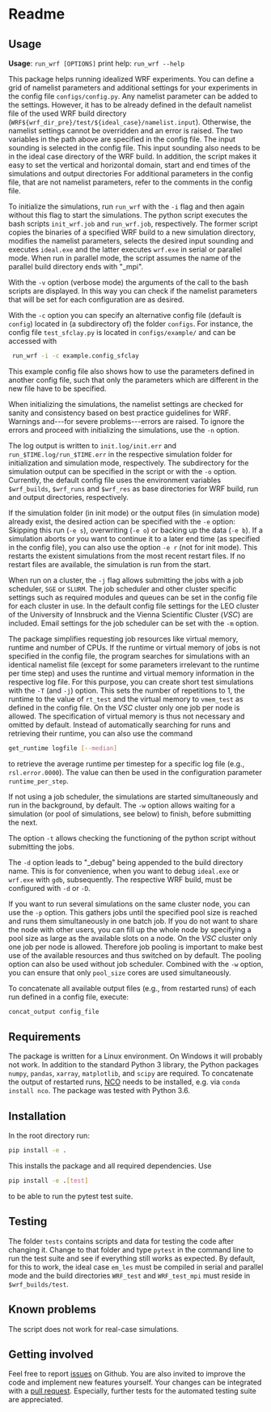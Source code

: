 # Readme
## Usage

**Usage**: `run_wrf [OPTIONS]`
print help: `run_wrf --help`

This package helps running idealized WRF experiments. You can define a grid of namelist parameters and additional settings for your experiments in the config file `configs/config.py`. Any namelist parameter can be added to the settings. However, it has to be already defined in the default namelist file of the used WRF build directory (`WRF${wrf_dir_pre}/test/${ideal_case}/namelist.input`). Otherwise, the namelist settings cannot be overridden and an error is raised. The two variables in the path above are specified in the config file.
The input sounding is selected in the config file. This input sounding also needs to be in the ideal case directory of the WRF build.
In addition, the script makes it easy to set the vertical and horizontal domain, start and end times of the simulations and output directories
For additional parameters in the config file, that are not namelist parameters, refer to the comments in the config file.

To initialize the simulations, run `run_wrf` with the `-i` flag and then again without this flag to start the simulations. The python script executes the bash scripts `init_wrf.job` and `run_wrf.job`, respectively. The former script copies the binaries of a specified WRF build to a new simulation directory, modifies the namelist parameters, selects the desired input sounding and executes `ideal.exe` and the latter executes `wrf.exe` in serial or parallel mode.
When run in parallel mode, the script assumes the name of the parallel build directory ends with "_mpi".

With the `-v` option (verbose mode) the arguments of the call to the bash scripts are displayed. In this way you can check if the namelist parameters that will be set for each configuration are as desired.

With the `-c` option you can specify an alternative config file (default is `config`) located in (a subdirectory of) the folder `configs`. For instance, the config file `test_sfclay.py` is located in `configs/example/` and can be accessed with
```sh
 run_wrf -i -c example.config_sfclay
```

This example config file also shows how to use the parameters defined in another config file, such that only the parameters which are different in the new file have to be specified.

When initializing the simulations, the namelist settings are checked for sanity and consistency based on best practice guidelines for WRF. Warnings and---for severe problems---errors are raised. To ignore the errors and proceed with initializing the simulations, use the `-n` option.

The log output is written to `init.log/init.err` and `run_$TIME.log/run_$TIME.err` in the respective simulation folder for initialization and simulation mode, respectively. The subdirectory for the simulation output can be specified in the script or with the `-o` option. Currently, the default config file uses the environment variables `$wrf_builds`, `$wrf_runs` and `$wrf_res` as base directories for WRF build, run and output directories, respectively.

If the simulation folder (in init mode) or the output files (in simulation mode) already exist, the desired action can be specified with the `-e` option: Skipping this run (`-e s`), overwriting (`-e o`) or backing up the data (`-e b`). If a simulation aborts or you want to continue it to a later end time (as specified in the config file), you can also use the option `-e r` (not for init mode). This restarts the existent simulations from the most recent restart files. If no restart files are available, the simulation is run from the start.

When run on a cluster, the `-j` flag allows submitting the jobs with a job scheduler, `SGE` or `SLURM`. The job scheduler and other cluster specific settings such as required modules and queues can be set in the config file for each cluster in use. In the default config file settings for the LEO cluster of the University of Innsbruck and the Vienna Scientific Cluster (*VSC*) are included. Email settings for the job scheduler can be set with the `-m` option.

The package simplifies requesting job resources like virtual memory, runtime and number of CPUs. If the runtime or virtual memory of jobs is not specified in the config file, the program searches for simulations with an identical namelist file (except for some parameters irrelevant to the runtime per time step) and uses the runtime and virtual memory information in the respective log file. For this purpose, you can create short test simulations with the `-T` (and `-j`) option. This sets the number of repetitions to 1, the runtime to the value of `rt_test` and the virtual memory to `vmem_test` as defined in the config file. On the *VSC* cluster only one job per node is allowed. The specification of virtual memory is thus not necessary and omitted by default.
Instead of automatically searching for runs and retrieving their runtime, you can also use the command 
```sh
get_runtime logfile [--median]
```

to retrieve the average runtime per timestep for a specific log file (e.g., `rsl.error.0000`). The value can then be used in the configuration parameter `runtime_per_step`.

If not using a job scheduler, the simulations are started simultaneously and run in the background, by default. The `-w` option allows waiting for a simulation (or pool of simulations, see below) to finish, before submitting the next.

The option `-t` allows checking the functioning of the python script without submitting the jobs.

The `-d` option leads to "_debug" being appended to the build directory name. This is for convenience, when you want to debug `ideal.exe` or `wrf.exe` with `gdb`, subsequently. The respective WRF build, must be configured with `-d` or `-D`.

If you want to run several simulations on the same cluster node, you can use the `-p` option. This gathers jobs until the specified pool size is reached and runs them simultaneously in one batch job. If you do not want to share the node with other users, you can fill up the whole node by specifying a pool size as large as the available slots on a node. On the *VSC* cluster only one job per node is allowed. Therefore job pooling is important to make best use of the available resources and thus switched on by default.
The pooling option can also be used without job scheduler. Combined with the `-w` option, you can ensure that only `pool_size` cores are used simultaneously.

To concatenate all available output files (e.g., from restarted runs) of each run defined in a config file, execute: 
```sh
concat_output config_file
```

## Requirements
The package is written for a Linux environment. On Windows it will probably not work.
In addition to the standard Python 3 library, the Python packages `numpy`, `pandas`, `xarray`, `matplotlib`, and `scipy` are required.
To concatenate the output of restarted runs, [NCO](http://nco.sourceforge.net/nco.html) needs to be installed, e.g. via `conda install nco`.
The package was tested with Python 3.6.

## Installation
In the root directory run:
```sh
pip install -e .
```
This installs the package and all required dependencies.
Use
```sh
pip install -e .[test]
```
to be able to run the pytest test suite.


## Testing
The folder `tests` contains scripts and data for testing the code after changing it.
Change to that folder and type `pytest` in the command line to run the test suite and see if everything still works as expected.
By default, for this to work, the ideal case `em_les` must be compiled in serial and parallel mode and the build directories `WRF_test` and `WRF_test_mpi` must reside in `$wrf_builds/test`.

## Known problems
The script does not work for real-case simulations.

## Getting involved
Feel free to report [issues](https://github.com/matzegoebel/run_wrf/issues) on Github.
You are also invited to improve the code and implement new features yourself. Your changes can be integrated with a [pull request](https://github.com/matzegoebel/run_wrf/pulls).
Especially, further tests for the automated testing suite are appreciated.
